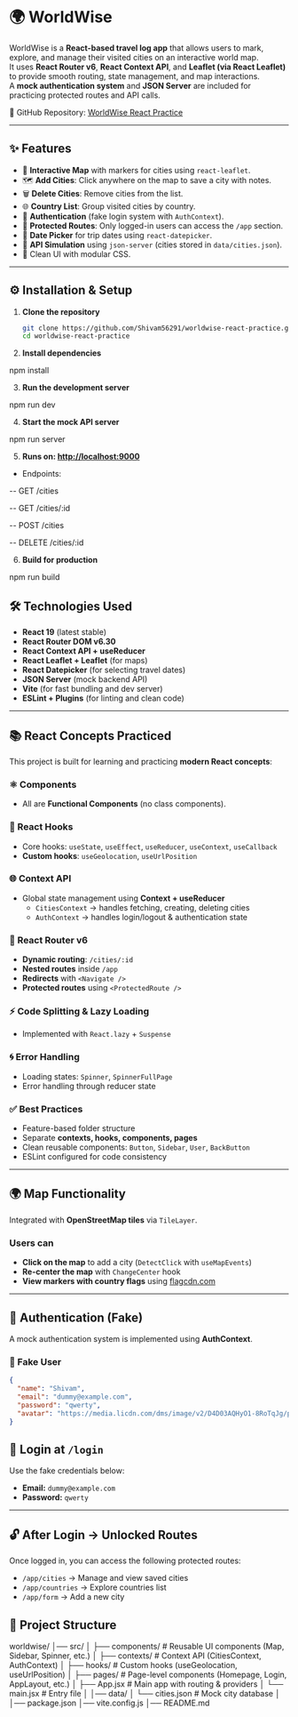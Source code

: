 # 🌍 WorldWise

WorldWise is a **React-based travel log app** that allows users to mark, explore, and manage their visited cities on an interactive world map.  
It uses **React Router v6**, **React Context API**, and **Leaflet (via React Leaflet)** to provide smooth routing, state management, and map interactions.  
A **mock authentication system** and **JSON Server** are included for practicing protected routes and API calls.

🔗 GitHub Repository: [WorldWise React Practice](https://github.com/Shivam56291/worldwise-react-practice/tree/main)

---

## ✨ Features

- 📍 **Interactive Map** with markers for cities using `react-leaflet`.
- 🗺️ **Add Cities**: Click anywhere on the map to save a city with notes.
- 🗑️ **Delete Cities**: Remove cities from the list.
- 🌐 **Country List**: Group visited cities by country.
- 🔐 **Authentication** (fake login system with `AuthContext`).
- 🚦 **Protected Routes**: Only logged-in users can access the `/app` section.
- 📆 **Date Picker** for trip dates using `react-datepicker`.
- 📡 **API Simulation** using `json-server` (cities stored in `data/cities.json`).
- 🎨 Clean UI with modular CSS.

---

## ⚙️ Installation & Setup

1. **Clone the repository**

   ```bash
   git clone https://github.com/Shivam56291/worldwise-react-practice.git
   cd worldwise-react-practice

   ```

2. **Install dependencies**

npm install

3. **Run the development server**

npm run dev

4. **Start the mock API server**

npm run server

5. **Runs on: <http://localhost:9000>**

- Endpoints:

-- GET /cities

-- GET /cities/:id

-- POST /cities

-- DELETE /cities/:id

6. **Build for production**

npm run build

## 🛠️ Technologies Used

- **React 19** (latest stable)
- **React Router DOM v6.30**
- **React Context API + useReducer**
- **React Leaflet + Leaflet** (for maps)
- **React Datepicker** (for selecting travel dates)
- **JSON Server** (mock backend API)
- **Vite** (for fast bundling and dev server)
- **ESLint + Plugins** (for linting and clean code)

---

## 📚 React Concepts Practiced

This project is built for learning and practicing **modern React concepts**:

### ⚛️ Components

- All are **Functional Components** (no class components).

### 🔧 React Hooks

- Core hooks: `useState`, `useEffect`, `useReducer`, `useContext`, `useCallback`
- **Custom hooks**: `useGeolocation`, `useUrlPosition`

### 🌐 Context API

- Global state management using **Context + useReducer**
  - `CitiesContext` → handles fetching, creating, deleting cities
  - `AuthContext` → handles login/logout & authentication state

### 🚏 React Router v6

- **Dynamic routing**: `/cities/:id`
- **Nested routes** inside `/app`
- **Redirects** with `<Navigate />`
- **Protected routes** using `<ProtectedRoute />`

### ⚡ Code Splitting & Lazy Loading

- Implemented with `React.lazy` + `Suspense`

### 🌀 Error Handling

- Loading states: `Spinner`, `SpinnerFullPage`
- Error handling through reducer state

### ✅ Best Practices

- Feature-based folder structure
- Separate **contexts, hooks, components, pages**
- Clean reusable components: `Button`, `Sidebar`, `User`, `BackButton`
- ESLint configured for code consistency

---

## 🌍 Map Functionality

Integrated with **OpenStreetMap tiles** via `TileLayer`.

### Users can

- **Click on the map** to add a city (`DetectClick` with `useMapEvents`)
- **Re-center the map** with `ChangeCenter` hook
- **View markers with country flags** using [flagcdn.com](https://flagcdn.com)

---

## 🔐 Authentication (Fake)

A mock authentication system is implemented using **AuthContext**.

### 👤 Fake User

```json
{
  "name": "Shivam",
  "email": "dummy@example.com",
  "password": "qwerty",
  "avatar": "https://media.licdn.com/dms/image/v2/D4D03AQHyO1-8RoTqJg/profile-displayphoto-shrink_400_400/B4DZdPuu8FH4Ag-/0/1749389341042?e=1759968000&v=beta&t=mkleG6EVP2vlWMlhOqcd1OQVXhIjjGOZIeNSLp08DxE"
}
```

## 🔑 Login at `/login`

Use the fake credentials below:

- **Email:** `dummy@example.com`
- **Password:** `qwerty`

---

## 🔓 After Login → Unlocked Routes

Once logged in, you can access the following protected routes:

- `/app/cities` → Manage and view saved cities
- `/app/countries` → Explore countries list
- `/app/form` → Add a new city

## 📁 Project Structure
worldwise/
│── src/
│ ├── components/ # Reusable UI components (Map, Sidebar, Spinner, etc.)
│ ├── contexts/ # Context API (CitiesContext, AuthContext)
│ ├── hooks/ # Custom hooks (useGeolocation, useUrlPosition)
│ ├── pages/ # Page-level components (Homepage, Login, AppLayout, etc.)
│ ├── App.jsx # Main app with routing & providers
│ └── main.jsx # Entry file
│
│── data/
│ └── cities.json # Mock city database
│
│── package.json
│── vite.config.js
│── README.md
```
